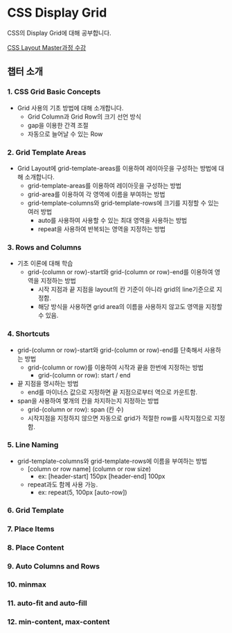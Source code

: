 # CSS Display Grid

CSS의 Display Grid에 대해 공부합니다.

[CSS Layout Master과정 수강](https://nomadcoders.co/css-layout-masterclass)

## 챕터 소개

### 1. CSS Grid Basic Concepts

- Grid 사용의 기초 방법에 대해 소개합니다.
  - Grid Column과 Grid Row의 크기 선언 방식
  - gap을 이용한 간격 조절
  - 자동으로 늘어날 수 있는 Row

### 2. Grid Template Areas

- Grid Layout에 grid-template-areas를 이용하여 레이아웃을 구성하는 방법에 대해 소개합니다.
  - grid-template-areas를 이용하여 레이아웃을 구성하는 방법
  - grid-area를 이용하여 각 영역에 이름을 부여하는 방법
  - grid-template-columns와 grid-template-rows에 크기를 지정할 수 있는 여러 방법
    - auto를 사용하여 사용할 수 있는 최대 영역을 사용하는 방법
    - repeat을 사용하여 반복되는 영역을 지정하는 방법

### 3. Rows and Columns

- 기초 이론에 대해 학습
  - grid-(column or row)-start와 grid-(column or row)-end를 이용하여 영역을 지정하는 방법
    - 시작 지점과 끝 지점을 layout의 칸 기준이 아니라 grid의 line기준으로 지정함.
    - 해당 방식을 사용하면 grid area의 이름을 사용하지 않고도 영역을 지정할 수 있음.

### 4. Shortcuts

- grid-(column or row)-start와 grid-(column or row)-end를 단축해서 사용하는 방법
  - grid-(column or row)를 이용하여 시작과 끝을 한번에 지정하는 방법
    - grid-(column or row): start / end
- 끝 지점을 명시하는 방법
  - end를 마이너스 값으로 지정하면 끝 지점으로부터 역으로 카운트함.
- span을 사용하여 몇개의 칸을 차지하는지 지정하는 방법
  - grid-(column or row): span (칸 수)
  - 시작지점을 지정하지 않으면 자동으로 grid가 적절한 row를 시작지점으로 지정함.

### 5. Line Naming

- grid-template-columns와 grid-template-rows에 이름을 부여하는 방법
  - [column or row name] (column or row size)
    - ex: [header-start] 150px [header-end] 100px
  - repeat과도 함께 사용 가능.
    - ex: repeat(5, 100px [auto-row])

### 6. Grid Template

### 7. Place Items

### 8. Place Content

### 9. Auto Columns and Rows

### 10. minmax

### 11. auto-fit and auto-fill

### 12. min-content, max-content
